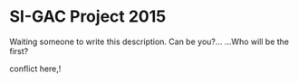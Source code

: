 SI-GAC Project 2015
=========

Waiting someone to write this description. Can be you?...
...Who will be the first?

conflict here,!
